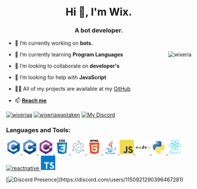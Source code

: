 <h1 align="center">Hi 👋, I'm Wix.</h1>

<h3 align="center">A bot developer.</h3>

- 🔭 I’m currently working on **bots.**              <p><img align="right" src="https://github-readme-stats.vercel.app/api/top-langs?username=wixeria&show_icons=true&locale=en&layout=compact" alt="wixeria" /></p>

- 🌱 I’m currently learning **Program Languages**

- 👯 I’m looking to collaborate on **developer's**

- 🤝 I’m looking for help with **JavaScript**

- 👨‍💻 All of my projects are available at my [GitHub](https://github.com/wixeria)

 - 📫 [**Reach me**](https://discord.com/users/1150921290396467281/) 

<p align="left">
<a href="https://twitter.com/wixeriaa" target="blank"><img align="center" src="https://img.shields.io/badge/Twitter-1DA1F2?style=for-the-badge&logo=twitter&logoColor=white" alt="wixeriaa"/></a>
<a href="https://instagram.com/wixeriawastaken" target="blank"><img align="center" src="https://img.shields.io/badge/Instagram-E4405F?style=for-the-badge&logo=instagram&logoColor=white" alt="wixeriawastaken"/></a>
<a href="https://discord.com/users/1150921290396467281/" target="blank"><img align="center" src="https://img.shields.io/badge/Discord-7289DA?style=for-the-badge&logo=discord&logoColor=white" alt="My Discord"/></a>
</p>


<h3 align="left">Languages and Tools:</h3>
<p align="left"> <a href="https://www.cprogramming.com/" target="_blank" rel="noreferrer"> <img src="https://raw.githubusercontent.com/devicons/devicon/master/icons/c/c-original.svg" alt="c" width="40" height="40"/> </a> <a href="https://www.w3schools.com/cpp/" target="_blank" rel="noreferrer"> <img src="https://raw.githubusercontent.com/devicons/devicon/master/icons/cplusplus/cplusplus-original.svg" alt="cplusplus" width="40" height="40"/> </a> <a href="https://www.w3schools.com/cs/" target="_blank" rel="noreferrer"> <img src="https://raw.githubusercontent.com/devicons/devicon/master/icons/csharp/csharp-original.svg" alt="csharp" width="40" height="40"/> </a> <a href="https://www.w3schools.com/css/" target="_blank" rel="noreferrer"> <img src="https://raw.githubusercontent.com/devicons/devicon/master/icons/css3/css3-original-wordmark.svg" alt="css3" width="40" height="40"/> </a> <a href="https://www.electronjs.org" target="_blank" rel="noreferrer"> <img src="https://raw.githubusercontent.com/devicons/devicon/master/icons/electron/electron-original.svg" alt="electron" width="40" height="40"/> </a> <a href="https://www.w3.org/html/" target="_blank" rel="noreferrer"> <img src="https://raw.githubusercontent.com/devicons/devicon/master/icons/html5/html5-original-wordmark.svg" alt="html5" width="40" height="40"/> </a> <a href="https://www.java.com" target="_blank" rel="noreferrer"> <img src="https://raw.githubusercontent.com/devicons/devicon/master/icons/java/java-original.svg" alt="java" width="40" height="40"/> </a> <a href="https://developer.mozilla.org/en-US/docs/Web/JavaScript" target="_blank" rel="noreferrer"> <img src="https://raw.githubusercontent.com/devicons/devicon/master/icons/javascript/javascript-original.svg" alt="javascript" width="40" height="40"/> </a> <a href="https://nodejs.org" target="_blank" rel="noreferrer"> <img src="https://raw.githubusercontent.com/devicons/devicon/master/icons/nodejs/nodejs-original-wordmark.svg" alt="nodejs" width="40" height="40"/> </a> <a href="https://www.python.org" target="_blank" rel="noreferrer"> <img src="https://raw.githubusercontent.com/devicons/devicon/master/icons/python/python-original.svg" alt="python" width="40" height="40"/> </a> <a href="https://reactjs.org/" target="_blank" rel="noreferrer"> <img src="https://raw.githubusercontent.com/devicons/devicon/master/icons/react/react-original-wordmark.svg" alt="react" width="40" height="40"/> </a> <a href="https://reactnative.dev/" target="_blank" rel="noreferrer"> <img src="https://reactnative.dev/img/header_logo.svg" alt="reactnative" width="40" height="40"/> </a> <a href="https://www.typescriptlang.org/" target="_blank" rel="noreferrer"> <img src="https://raw.githubusercontent.com/devicons/devicon/master/icons/typescript/typescript-original.svg" alt="typescript" width="40" height="40"/> </a>


[![Discord Presence](https://lanyard-profile-readme.vercel.app/api/1150921290396467281?theme=light&bg=80b1d8&animated=false&hideDiscrim=true&borderRadius=30px&idleMessage=Probably%20doing%20something%20else...)](https://discord.com/users/1150921290396467281)
